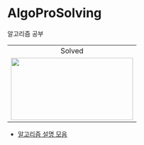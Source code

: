 # AlgoProSolving
알고리즘 공부

<table>
    <td align="center">Solved</td>
    <tr>
        <td height="140px"> <a href="https://solved.ac/y_kyul"><img height="140px" width="275px" src="http://mazassumnida.wtf/api/v2/generate_badge?boj=y_kyul" /></a> </td>
    </tr>
</table>

- [알고리즘 설명 모음](https://github.com/tony9402/baekjoon/blob/main/link_for_study.md)
